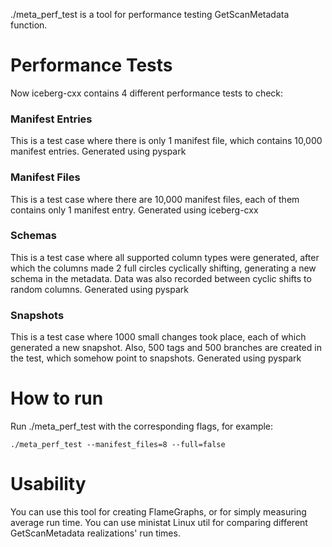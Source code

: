 ./meta_perf_test is a tool for performance testing GetScanMetadata function. 

# Performance Tests

Now iceberg-cxx contains 4 different performance tests to check:

### Manifest Entries

This is a test case where there is only 1 manifest file, which contains 10,000 manifest entries. Generated using pyspark

### Manifest Files

This is a test case where there are 10,000 manifest files, each of them contains only 1 manifest entry. Generated using iceberg-cxx

### Schemas

This is a test case where all supported column types were generated, after which the columns made 2 full circles cyclically shifting, generating a new schema in the metadata. Data was also recorded between cyclic shifts to random columns. Generated using pyspark

### Snapshots

This is a test case where 1000 small changes took place, each of which generated a new snapshot. Also, 500 tags and 500 branches are created in the test, which somehow point to snapshots.  Generated using pyspark

# How to run

Run ./meta_perf_test with the corresponding flags, for example:

```./meta_perf_test --manifest_files=8 --full=false```

# Usability

You can use this tool for creating FlameGraphs, or for simply measuring average run time. You can use ministat Linux util for comparing different GetScanMetadata realizations' run times. 
